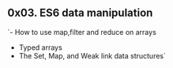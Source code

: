 ## 0x03. ES6 data manipulation

`- How to use map,filter and reduce on arrays
- Typed arrays
- The Set, Map, and Weak link data structures`
